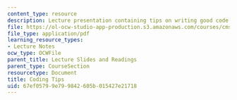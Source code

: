 ```yaml
---
content_type: resource
description: Lecture presentation containing tips on writing good code.
file: https://ol-ocw-studio-app-production.s3.amazonaws.com/courses/cms-611j-creating-video-games-fall-2014/67ef05799e799842605b015427e21718_MITCMS_611JF14_Coding_Tips.pdf
file_type: application/pdf
learning_resource_types:
- Lecture Notes
ocw_type: OCWFile
parent_title: Lecture Slides and Readings
parent_type: CourseSection
resourcetype: Document
title: Coding Tips
uid: 67ef0579-9e79-9842-605b-015427e21718
---
```

